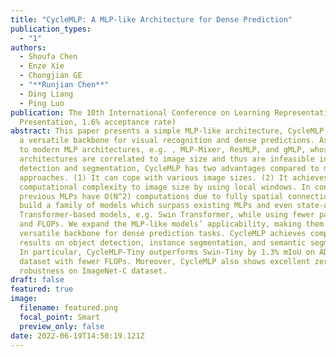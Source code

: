 ```yaml
---
title: "CycleMLP: A MLP-like Architecture for Dense Prediction"
publication_types:
  - "1"
authors:
  - Shoufa Chen
  - Enze Xie
  - Chongjian GE
  - "**Runjian Chen**"
  - Ding Liang
  - Ping Luo
publication: The 10th International Conference on Learning Representations (Oral
  Presentation, 1.6% acceptance rate)
abstract: This paper presents a simple MLP-like architecture, CycleMLP, which is
  a versatile backbone for visual recognition and dense predictions. As compared
  to modern MLP architectures, e.g. , MLP-Mixer, ResMLP, and gMLP, whose
  architectures are correlated to image size and thus are infeasible in object
  detection and segmentation, CycleMLP has two advantages compared to modern
  approaches. (1) It can cope with various image sizes. (2) It achieves linear
  computational complexity to image size by using local windows. In contrast,
  previous MLPs have O(N^2) computations due to fully spatial connections. We
  build a family of models which surpass existing MLPs and even state-of-the-art
  Transformer-based models, e.g. Swin Transformer, while using fewer parameters
  and FLOPs. We expand the MLP-like models’ applicability, making them a
  versatile backbone for dense prediction tasks. CycleMLP achieves competitive
  results on object detection, instance segmentation, and semantic segmentation.
  In particular, CycleMLP-Tiny outperforms Swin-Tiny by 1.3% mIoU on ADE20K
  dataset with fewer FLOPs. Moreover, CycleMLP also shows excellent zero-shot
  robustness on ImageNet-C dataset.
draft: false
featured: true
image:
  filename: featured.png
  focal_point: Smart
  preview_only: false
date: 2022-06-19T14:50:19.121Z
---
```

